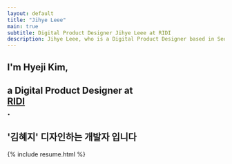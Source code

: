 ```yaml
---
layout: default
title: "Jihye Leee"
main: true
subtitle: Digital Product Designer Jihye Leee at RIDI
description: Jihye Leee, who is a Digital Product Designer based in Seoul, South Korea. | '이지혜' 디지털 프로덕트 디자이너입니다. 리디에서 일합니다.
---
```

<div class="intro-animation">
<section class="explanation">
    <h1 class="intro">
    I'm Hyeji Kim,
    </h1>
    <h1 class="intro">a Digital Product Designer at 
        <div class="intro-link">
            <a class="transition" href="http://ridicorp.com/" target="_blank">
                RIDI
            </a>
            <div class="underline-mask transition"></div>
            <div class="underline"></div>
        </div>.
    </h1>
    <h2 class="intro">'김혜지' 디자인하는 개발자 입니다</h2>
</section>
</div>
{% include resume.html %}

